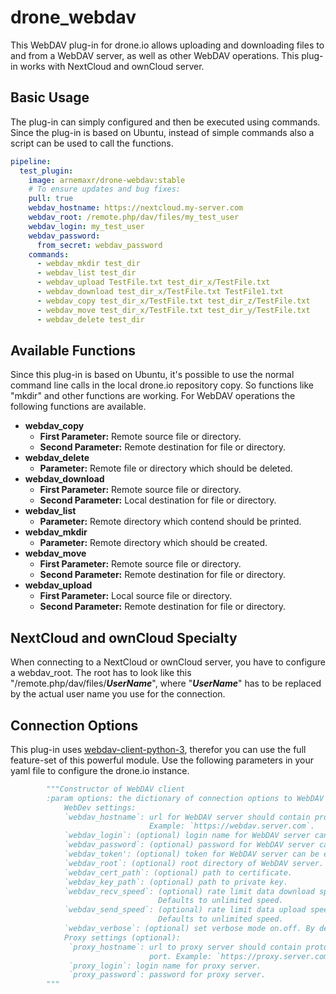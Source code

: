 # drone_webdav
This WebDAV plug-in for drone.io allows uploading and downloading files to and from a WebDAV server, as well as other WebDAV operations. This plug-in works with NextCloud and ownCloud server.

## Basic Usage
The plug-in can simply configured and then be executed using commands. Since the plug-in is based on Ubuntu, instead of simple commands also a script can be used to call the functions.

```yaml
pipeline:
  test_plugin:
    image: arnemaxr/drone-webdav:stable
    # To ensure updates and bug fixes:
    pull: true
    webdav_hostname: https://nextcloud.my-server.com
    webdav_root: /remote.php/dav/files/my_test_user
    webdav_login: my_test_user
    webdav_password:
      from_secret: webdav_password
    commands:
      - webdav_mkdir test_dir
      - webdav_list test_dir
      - webdav_upload TestFile.txt test_dir_x/TestFile.txt
      - webdav_download test_dir_x/TestFile.txt TestFile1.txt
      - webdav_copy test_dir_x/TestFile.txt test_dir_z/TestFile.txt
      - webdav_move test_dir_x/TestFile.txt test_dir_y/TestFile.txt
      - webdav_delete test_dir
```

## Available Functions
Since this plug-in is based on Ubuntu, it's possible to use the normal command line calls in the local drone.io repository copy. So functions like "mkdir" and other functions are working. For WebDAV operations the following functions are available.

- **webdav_copy**
    - **First Parameter:** Remote source file or directory.
    - **Second Parameter:** Remote destination for file or directory.
- **webdav_delete**
    - **Parameter:** Remote file or directory which should be deleted.
- **webdav_download**
    - **First Parameter:** Remote source file or directory.
    - **Second Parameter:** Local destination for file or directory.
- **webdav_list**
    - **Parameter:** Remote directory which contend should be printed.
- **webdav_mkdir**
    - **Parameter:** Remote directory which should be created.
- **webdav_move**
    - **First Parameter:** Remote source file or directory.
    - **Second Parameter:** Remote destination for file or directory.
- **webdav_upload**
    - **First Parameter:** Local source file or directory.
    - **Second Parameter:** Remote destination for file or directory.

## NextCloud and ownCloud Specialty
When connecting to a NextCloud or ownCloud server, you have to configure a webdav_root. The root has to look like this "/remote.php/dav/files/***UserName***", where "***UserName***" has to be replaced by the actual user name you use for the connection.

## Connection Options
This plug-in uses [webdav-client-python-3](https://github.com/ezhov-evgeny/webdav-client-python-3), therefor you can use the full feature-set of this powerful module. Use the following parameters in your yaml file to configure the drone.io instance.

```python
        """Constructor of WebDAV client
        :param options: the dictionary of connection options to WebDAV can include proxy server options.
            WebDev settings:
            `webdav_hostname`: url for WebDAV server should contain protocol and ip address or domain name.
                               Example: `https://webdav.server.com`.
            `webdav_login`: (optional) login name for WebDAV server can be empty in case using of token auth.
            `webdav_password`: (optional) password for WebDAV server can be empty in case using of token auth.
            `webdav_token': (optional) token for WebDAV server can be empty in case using of login/password auth.
            `webdav_root`: (optional) root directory of WebDAV server. Defaults is `/`.
            `webdav_cert_path`: (optional) path to certificate.
            `webdav_key_path`: (optional) path to private key.
            `webdav_recv_speed`: (optional) rate limit data download speed in Bytes per second.
                                 Defaults to unlimited speed.
            `webdav_send_speed`: (optional) rate limit data upload speed in Bytes per second.
                                 Defaults to unlimited speed.
            `webdav_verbose`: (optional) set verbose mode on.off. By default verbose mode is off.
            Proxy settings (optional):
             `proxy_hostname`: url to proxy server should contain protocol and ip address or domain name and if needed
                               port. Example: `https://proxy.server.com:8383`.
             `proxy_login`: login name for proxy server.
             `proxy_password`: password for proxy server.
        """
```
